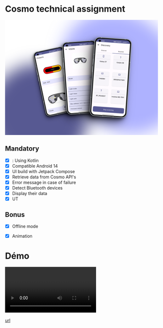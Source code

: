 # Cosmo technical assignment

![Cosmo app](./screenshots/388shots_so.png)

## Mandatory

* [x] : Using Kotlin
* [x] Compatible Android 14
* [x] UI build with Jetpack Compose
* [x] Retrieve data from Cosmo API's
* [x] Error message in case of failure
* [x] Detect Bluetooth devices
* [x] Display their data
* [x] UT

## Bonus

* [x] Offline mode

* [x] Animation

  

# Démo

<video src="screenshots/cosmo.mp4" controls title="Cosmo Demo"></video>

[url](https://youtu.be/UD3RJ2UaFFc)


